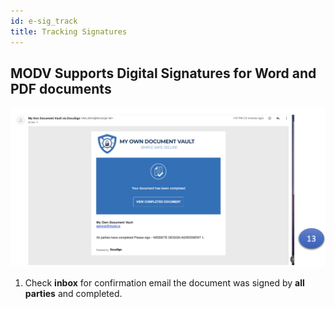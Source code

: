 ```yaml
---
id: e-sig_track
title: Tracking Signatures
---
```


<h2> MODV Supports Digital Signatures for Word and PDF documents</h2>

![upload](../../static/img/sign_complete.png)

1.  Check **inbox** for confirmation email the document was signed by **all parties** and completed.
